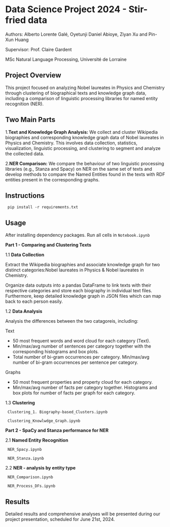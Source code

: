 # Data Science Project 2024 - Stir-fried data

Authors:
Alberto Lorente Galé,
Oyetunji Daniel Abioye,
Ziyan Xu and
Pin-Xun Huang

Supervisor:
Prof. Claire Gardent

MSc Natural Language Processing,
Université de Lorraine

## Project Overview

This project focused on analyzing Nobel laureates in Physics and Chemistry through clustering of biographical texts and knowledge graph data, including a comparison of linguistic processing libraries for named entity recognition (NER).

## Two Main Parts

1.**Text and Knowledge Graph Analysis:** We collect and cluster Wikipedia biographies and corresponding knowledge graph data of Nobel laureates in Physics and Chemistry. This involves data collection, statistics, visualization, linguistic processing, and clustering to segment and analyze the collected data.

2.**NER Comparison:** We compare the behaviour of two linguistic processing libraries (e.g., Stanza and Spacy) on NER on the same set of texts and develop methods to compare the Named Entities found in the texts with RDF entities  present in the corresponding graphs.

## Instructions

```shell
 pip install -r requirements.txt
```

## Usage

After installing dependency packages. Run all cells in `Notebook.ipynb`

**Part 1 - Comparing and Clustering Texts**

1.1 **Data Collection**

Extract the Wikipedia biographies and associate knowledge graph for two distinct categories:Nobel laureates in Physics & Nobel laureates in Chemistry.

Organize data outputs into a pandas DataFrame to link texts with their respective categories and store each biography in individual text files. Furthermore, keep detailed knowledge graph in JSON files which can map back to each person easily.

1.2 **Data Analysis**

Analysis the differences between the two catagoreis, including:

Text

* 50 most frequent words and word cloud for each category (Text).
* Min/max/avg number of sentences per category together with the corresponding histograms and box plots.
* Total number of bi-gram occurrences per category. Min/max/avg
number of bi-gram occurrences per sentence per category.

Graphs

* 50 most frequent properties and property cloud for each category.
* Min/max/avg number of facts per category together. Histograms and box plots for number of facts per graph for each category.

1.3 **Clustering**
```shell
 Clustering_1. Biography-based_Clusters.ipynb
```
```shell
 Clustering_Knowlwdge_Graph.ipynb
```

**Part 2 - SpaCy and Stanza performance for NER**

2.1 **Named Entity Recognition**
```shell
 NER_Spacy.ipynb
```
```shell
 NER_Stanza.ipynb
```

2.2 **NER - analysis by entity type**
```shell
 NER_Comparison.ipynb
```
```shell
 NER_Process_DFs.ipynb
```

## Results

Detailed results and comprehensive analyses will be presented during our project presentation, scheduled for June 21st, 2024.
